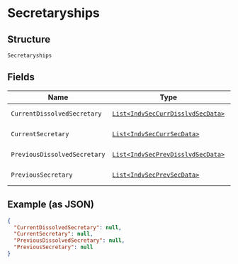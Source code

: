 
# Secretaryships

## Structure

`Secretaryships`

## Fields

| Name | Type | Tags | Description | Getter | Setter |
|  --- | --- | --- | --- | --- | --- |
| `CurrentDissolvedSecretary` | [`List<IndvSecCurrDisslvdSecData>`](../../doc/models/indv-sec-curr-disslvd-sec-data.md) | Optional | - | List<IndvSecCurrDisslvdSecData> getCurrentDissolvedSecretary() | setCurrentDissolvedSecretary(List<IndvSecCurrDisslvdSecData> currentDissolvedSecretary) |
| `CurrentSecretary` | [`List<IndvSecCurrSecData>`](../../doc/models/indv-sec-curr-sec-data.md) | Optional | - | List<IndvSecCurrSecData> getCurrentSecretary() | setCurrentSecretary(List<IndvSecCurrSecData> currentSecretary) |
| `PreviousDissolvedSecretary` | [`List<IndvSecPrevDisslvdSecData>`](../../doc/models/indv-sec-prev-disslvd-sec-data.md) | Optional | - | List<IndvSecPrevDisslvdSecData> getPreviousDissolvedSecretary() | setPreviousDissolvedSecretary(List<IndvSecPrevDisslvdSecData> previousDissolvedSecretary) |
| `PreviousSecretary` | [`List<IndvSecPrevSecData>`](../../doc/models/indv-sec-prev-sec-data.md) | Optional | - | List<IndvSecPrevSecData> getPreviousSecretary() | setPreviousSecretary(List<IndvSecPrevSecData> previousSecretary) |

## Example (as JSON)

```json
{
  "CurrentDissolvedSecretary": null,
  "CurrentSecretary": null,
  "PreviousDissolvedSecretary": null,
  "PreviousSecretary": null
}
```


